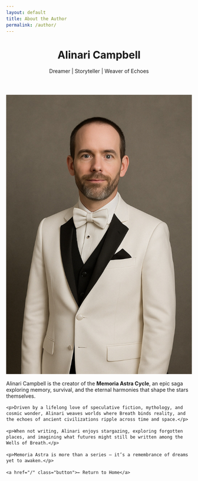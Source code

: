 ```yaml
---
layout: default
title: About the Author
permalink: /author/
---
```


<header class="hero">
  <div class="hero-content">
    <h1>Alinari Campbell</h1>
    <p>Dreamer | Storyteller | Weaver of Echoes</p>
  </div>
</header>

<section class="author-section">
  <img src="/assets/images/alinari.jpg" alt="Alinari Campbell" class="author-image">

  <div class="author-bio">
    <p>Alinari Campbell is the creator of the <strong>Memoria Astra Cycle</strong>, an epic saga exploring memory, survival, and the eternal harmonies that shape the stars themselves.</p>

    <p>Driven by a lifelong love of speculative fiction, mythology, and cosmic wonder, Alinari weaves worlds where Breath binds reality, and the echoes of ancient civilizations ripple across time and space.</p>

    <p>When not writing, Alinari enjoys stargazing, exploring forgotten places, and imagining what futures might still be written among the Wells of Breath.</p>

    <p>Memoria Astra is more than a series — it’s a remembrance of dreams yet to awaken.</p>

    <a href="/" class="button">← Return to Home</a>
  </div>
</section>
